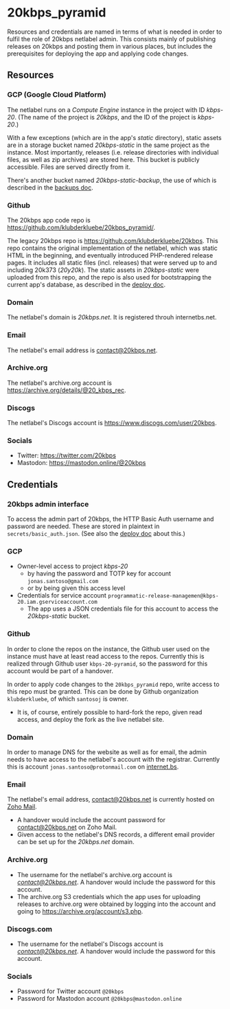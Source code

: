 # 20kbps_pyramid

Resources and credentials are named in terms of what is needed in order to fulfil the role of 20kbps netlabel admin. This consists mainly of publishing releases on 20kbps and posting them in various places, but includes the prerequisites for deploying the app and applying code changes.

## Resources

### GCP (Google Cloud Platform)

The netlabel runs on a *Compute Engine* instance in the project with ID *kbps-20*. (The name of the project is *20kbps*, and the ID of the project is *kbps-20*.)

With a few exceptions (which are in the app's *static* directory), static assets are in a storage bucket named *20kbps-static* in the same project as the instance. Most importantly, releases (i.e. release directories with individual files, as well as zip archives) are stored here. This bucket is publicly accessible. Files are served directly from it.

There's another bucket named *20kbps-static-backup*, the use of which is described in the [backups doc](BACKUPS.md).

### Github

The 20kbps app code repo is https://github.com/klubderkluebe/20kbps_pyramid/.

The legacy 20kbps repo is https://github.com/klubderkluebe/20kbps. This repo contains the original implementation of the netlabel, which was static HTML in the beginning, and eventually introduced PHP-rendered release pages. It includes all static files (incl. releases) that were served up to and including 20k373 (*20y20k*). The static assets in *20kbps-static* were uploaded from this repo, and the repo is also used for bootstrapping the current app's database, as described in the [deploy doc](DEPLOY.md).

### Domain

The netlabel's domain is *20kbps.net*. It is registered throuh internetbs.net.

### Email

The netlabel's email address is [contact@20kbps.net](mailto:contact@20kbps.net).

### Archive.org

The netlabel's archive.org account is https://archive.org/details/@20_kbps_rec.

### Discogs

The netlabel's Discogs account is https://www.discogs.com/user/20kbps.

### Socials

- Twitter: https://twitter.com/20kbps
- Mastodon: https://mastodon.online/@20kbps


## Credentials

### 20kbps admin interface

To access the admin part of 20kbps, the HTTP Basic Auth username and password are needed. These are stored in plaintext in `secrets/basic_auth.json`. (See also the [deploy doc](DEPLOY.md) about this.)

### GCP

- Owner-level access to project *kbps-20*
    - by having the password and TOTP key for account `jonas.santoso@gmail.com`
    - or by being given this access level
- Credentials for service account `programmatic-release-managemen@kbps-20.iam.gserviceaccount.com`
    - The app uses a JSON credentials file for this account to access the *20kbps-static* bucket.

### Github

In order to clone the repos on the instance, the Github user used on the instance must have at least read access to the repos. Currently this is realized through Github user `kbps-20-pyramid`, so the password for this account would be part of a handover.

In order to apply code changes to the `20kbps_pyramid` repo, write access to this repo must be granted. This can be done by Github organization `klubderkluebe`, of which `santosoj` is owner.
  - It is, of course, entirely possible to hard-fork the repo, given read access, and deploy the fork as the live netlabel site.

### Domain

In order to manage DNS for the website as well as for email, the admin needs to have access to the netlabel's account with the registrar. Currently this is account `jonas.santoso@protonmail.com` on [internet.bs](https://internet.bs).

### Email

The netlabel's email address, [contact@20kbps.net](mailto:contact@20kbps.net) is currently hosted on [Zoho Mail](https://www.zoho.com/mail/).
  - A handover would include the account password for [contact@20kbps.net](mailto:contact@20kbps.net) on Zoho Mail.
  - Given access to the netlabel's DNS records, a different email provider can be set up for the *20kbps.net* domain.

### Archive.org

- The username for the netlabel's archive.org account is *contact@20kbps.net*. A handover would include the password for this account.
- The archive.org S3 credentials which the app uses for uploading releases to archive.org were obtained by logging into the account and going to https://archive.org/account/s3.php.

### Discogs.com

- The username for the netlabel's Discogs account is *contact@20kbps.net*. A handover would include the password for this account.

### Socials

- Password for Twitter account `@20kbps`
- Password for Mastodon account `@20kbps@mastodon.online`